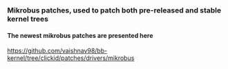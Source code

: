 ### Mikrobus patches, used to patch both pre-released and stable kernel trees

#### The newest mikrobus patches are presented here
https://github.com/vaishnav98/bb-kernel/tree/clickid/patches/drivers/mikrobus
